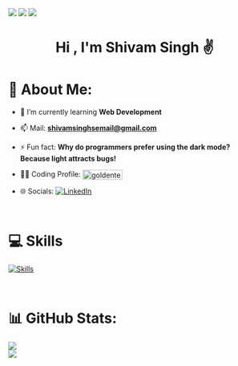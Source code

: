 <img src="https://user-images.githubusercontent.com/74038190/212284100-561aa473-3905-4a80-b561-0d28506553ee.gif" />
<img  src="https://user-images.githubusercontent.com/74038190/240304586-d48893bd-0757-481c-8d7e-ba3e163feae7.png" />
<img src="https://user-images.githubusercontent.com/74038190/212284100-561aa473-3905-4a80-b561-0d28506553ee.gif" /> 
<h1 align="center">Hi , I'm Shivam Singh ✌️</h1>

# 💫 About Me:

- 🌱 I’m currently learning **Web Development**

- 📫 Mail: **shivamsinghsemail@gmail.com**

- ⚡ Fun fact: **Why do programmers prefer using the dark mode? Because light attracts bugs!**

- 👨‍💻 Coding Profile: <a href="https://leetcode.com/u/I-ShivamSingh/" target="blank"><img align="center" src="https://cdn.icon-icons.com/icons2/2530/PNG/512/leetcode_button_icon_151892.png" alt="goldenterminator" height="20" width="80" /></a>

- 🌐 Socials: [![LinkedIn](https://img.shields.io/badge/LinkedIn-0A66C2?style=flat&logo=linkedin&logoColor=white)](https://www.linkedin.com/in/i-shivamsingh/)

<br>

# 💻 Skills 
[![Skills](https://skillicons.dev/icons?i=cpp,js,html,css,mongodb,express,react,nodejs)]()

<br>

# 📊 GitHub Stats:
![](https://github-readme-streak-stats.herokuapp.com/?user=I-ShivamSingh&theme=highcontrast&hide_border=true)<br/>
![](https://github-readme-stats.vercel.app/api/top-langs/?username=I-ShivamSingh&theme=highcontrast&hide_border=true&include_all_commits=true&count_private=true&layout=compact)

</body>
